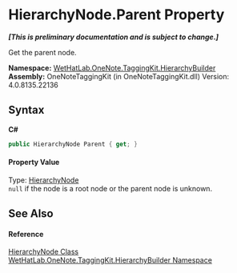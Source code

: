 # HierarchyNode.Parent Property 
 _**\[This is preliminary documentation and is subject to change.\]**_

Get the parent node.

**Namespace:**&nbsp;<a href="886a8d6b-3c89-17b1-a6bd-f04dfde95aba.md">WetHatLab.OneNote.TaggingKit.HierarchyBuilder</a><br />**Assembly:**&nbsp;OneNoteTaggingKit (in OneNoteTaggingKit.dll) Version: 4.0.8135.22136

## Syntax

**C#**<br />
``` C#
public HierarchyNode Parent { get; }
```


#### Property Value
Type: <a href="f01a25b1-a2fc-25d2-ee15-630216a9c12e.md">HierarchyNode</a><br />`null` if the node is a root node or the parent node is unknown.

## See Also


#### Reference
<a href="f01a25b1-a2fc-25d2-ee15-630216a9c12e.md">HierarchyNode Class</a><br /><a href="886a8d6b-3c89-17b1-a6bd-f04dfde95aba.md">WetHatLab.OneNote.TaggingKit.HierarchyBuilder Namespace</a><br />